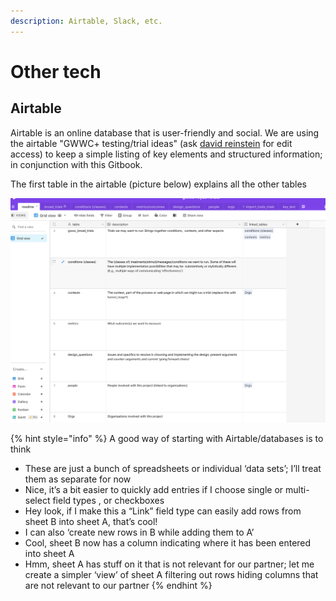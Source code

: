 ```yaml
---
description: Airtable, Slack, etc.
---
```


# Other tech

## Airtable

Airtable is an online database that is user-friendly and social. We are using the airtable "GWWC+ testing/trial ideas" (ask [david reinstein](http://localhost:5000/u/WrM9GjKWCyRyoIjCKt7f0ddJwCr1 "mention") for edit access) to keep a simple listing of key elements and structured information; in conjunction with this Gitbook.

The first table in the airtable (picture below) explains all the other tables

![](<../../.gitbook/assets/image (2) (1) (1) (1) (1).png>)

{% hint style="info" %}
A good way of starting with Airtable/databases is to think

* These are just a bunch of spreadsheets or individual ‘data sets’; I’ll treat them as separate for now
* Nice, it’s a bit easier to quickly add entries if I choose single or multi-select field types , or checkboxes
* Hey look, if I make this a “Link” field type can easily add rows from sheet B into sheet A, that’s cool!
* I can also ‘create new rows in B while adding them to A’
* Cool, sheet B now has a column indicating where it has been entered into sheet A
* Hmm, sheet A has stuff on it that is not relevant for our partner; let me create a simpler ‘view’ of sheet A filtering out rows hiding columns that are not relevant to our partner
{% endhint %}
